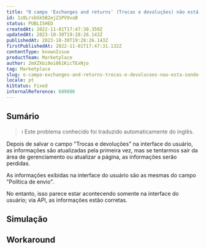 ```yaml
---
title: "O campo 'Exchanges and returns' (Trocas e devoluções) não está sendo atualizado na IU de gerenciamento do vendedor após o salvamento"
id: 1z8LrsbGk5B2ejZ1PV9vaB
status: PUBLISHED
createdAt: 2022-11-01T17:47:30.359Z
updatedAt: 2023-10-30T19:28:26.143Z
publishedAt: 2023-10-30T19:28:26.143Z
firstPublishedAt: 2022-11-01T17:47:31.132Z
contentType: knownIssue
productTeam: Marketplace
author: 2mXZkbi0oi061KicTExNjo
tag: Marketplace
slug: o-campo-exchanges-and-returns-trocas-e-devolucoes-nao-esta-sendo-atualizado-na-iu-de-gerenciamento-do-vendedor-apos-o-salvamento
locale: pt
kiStatus: Fixed
internalReference: 689886
---
```


## Sumário

>ℹ️ Este problema conhecido foi traduzido automaticamente do inglês.


Depois de salvar o campo "Trocas e devoluções" na interface do usuário, as informações são atualizadas pela primeira vez, mas se tentarmos sair da área de gerenciamento ou atualizar a página, as informações serão perdidas.

As informações exibidas na interface do usuário são as mesmas do campo "Política de envio".

No entanto, isso parece estar acontecendo somente na interface do usuário; via API, as informações estão corretas.

## Simulação



## Workaround



